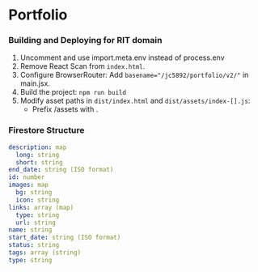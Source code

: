 # Portfolio

### Building and Deploying for RIT domain

1. Uncomment and use import.meta.env instead of process.env
2. Remove React Scan from `index.html`.
3. Configure BrowserRouter: Add `basename="/jc5892/portfolio/v2/"` in main.jsx.
4. Build the project: `npm run build`
5. Modify asset paths in `dist/index.html` and `dist/assets/index-[].js`:
   - Prefix /assets with .

### Firestore Structure

```yml
description: map
  long: string
  short: string
end_date: string (ISO format)
id: number
images: map
  bg: string
  icon: string
links: array (map)
  type: string
  url: string
name: string
start_date: string (ISO format)
status: string
tags: array (string)
type: string
```
